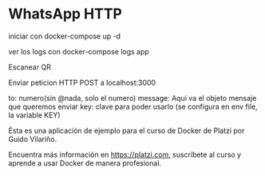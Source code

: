 # WhatsApp HTTP

iniciar con docker-compose up -d

ver los logs con docker-compose logs app 

Escanear QR

Enviar peticion HTTP POST a localhost:3000

to: numero(sin @nada, solo el numero)
message: Aqui va el objeto mensaje que queremos enviar
key: clave para poder usarlo (se configura en env file, la variable KEY)




Ésta es una aplicación de ejemplo para el curso de Docker de Platzi por Guido
Vilariño.

Encuentra más información en https://platzi.com, suscríbete al curso y aprende
a usar Docker de manera profesional.
